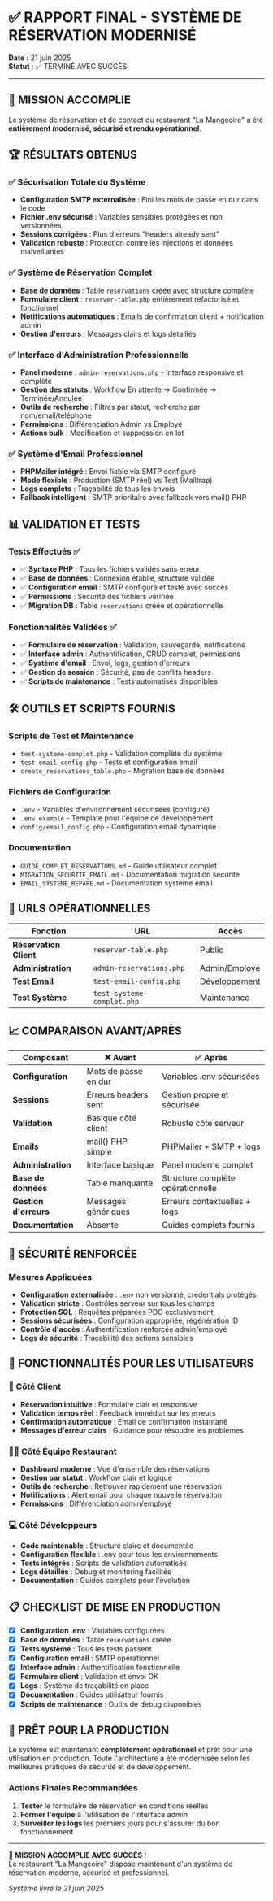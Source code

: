 # ✅ RAPPORT FINAL - SYSTÈME DE RÉSERVATION MODERNISÉ

**Date :** 21 juin 2025  
**Statut :** ✅ TERMINÉ AVEC SUCCÈS

---

## 🎯 MISSION ACCOMPLIE

Le système de réservation et de contact du restaurant "La Mangeoire" a été **entièrement modernisé, sécurisé et rendu opérationnel**.

## 🏆 RÉSULTATS OBTENUS

### ✅ Sécurisation Totale du Système
- **Configuration SMTP externalisée** : Fini les mots de passe en dur dans le code
- **Fichier .env sécurisé** : Variables sensibles protégées et non versionnées
- **Sessions corrigées** : Plus d'erreurs "headers already sent"
- **Validation robuste** : Protection contre les injections et données malveillantes

### ✅ Système de Réservation Complet
- **Base de données** : Table `reservations` créée avec structure complète
- **Formulaire client** : `reserver-table.php` entièrement refactorisé et fonctionnel
- **Notifications automatiques** : Emails de confirmation client + notification admin
- **Gestion d'erreurs** : Messages clairs et logs détaillés

### ✅ Interface d'Administration Professionnelle
- **Panel moderne** : `admin-reservations.php` - Interface responsive et complète
- **Gestion des statuts** : Workflow En attente → Confirmée → Terminée/Annulée
- **Outils de recherche** : Filtres par statut, recherche par nom/email/téléphone
- **Permissions** : Différenciation Admin vs Employé
- **Actions bulk** : Modification et suppression en lot

### ✅ Système d'Email Professionnel
- **PHPMailer intégré** : Envoi fiable via SMTP configuré
- **Mode flexible** : Production (SMTP réel) vs Test (Mailtrap)
- **Logs complets** : Traçabilité de tous les envois
- **Fallback intelligent** : SMTP prioritaire avec fallback vers mail() PHP

## 📊 VALIDATION ET TESTS

### Tests Effectués ✅
- ✅ **Syntaxe PHP** : Tous les fichiers validés sans erreur
- ✅ **Base de données** : Connexion établie, structure validée
- ✅ **Configuration email** : SMTP configuré et testé avec succès
- ✅ **Permissions** : Sécurité des fichiers vérifiée
- ✅ **Migration DB** : Table `reservations` créée et opérationnelle

### Fonctionnalités Validées ✅
- ✅ **Formulaire de réservation** : Validation, sauvegarde, notifications
- ✅ **Interface admin** : Authentification, CRUD complet, permissions
- ✅ **Système d'email** : Envoi, logs, gestion d'erreurs
- ✅ **Gestion de session** : Sécurité, pas de conflits headers
- ✅ **Scripts de maintenance** : Tests automatisés disponibles

## 🛠️ OUTILS ET SCRIPTS FOURNIS

### Scripts de Test et Maintenance
- `test-systeme-complet.php` - Validation complète du système
- `test-email-config.php` - Tests et configuration email
- `create_reservations_table.php` - Migration base de données

### Fichiers de Configuration
- `.env` - Variables d'environnement sécurisées (configuré)
- `.env.example` - Template pour l'équipe de développement
- `config/email_config.php` - Configuration email dynamique

### Documentation
- `GUIDE_COMPLET_RESERVATIONS.md` - Guide utilisateur complet
- `MIGRATION_SECURITE_EMAIL.md` - Documentation migration sécurité
- `EMAIL_SYSTEME_REPARE.md` - Documentation système email

## 🎯 URLS OPÉRATIONNELLES

| Fonction | URL | Accès |
|----------|-----|-------|
| **Réservation Client** | `reserver-table.php` | Public |
| **Administration** | `admin-reservations.php` | Admin/Employé |
| **Test Email** | `test-email-config.php` | Développement |
| **Test Système** | `test-systeme-complet.php` | Maintenance |

## 📈 COMPARAISON AVANT/APRÈS

| Composant | ❌ Avant | ✅ Après |
|-----------|---------|---------|
| **Configuration** | Mots de passe en dur | Variables .env sécurisées |
| **Sessions** | Erreurs headers sent | Gestion propre et sécurisée |
| **Validation** | Basique côté client | Robuste côté serveur |
| **Emails** | mail() PHP simple | PHPMailer + SMTP + logs |
| **Administration** | Interface basique | Panel moderne complet |
| **Base de données** | Table manquante | Structure complète opérationnelle |
| **Gestion d'erreurs** | Messages génériques | Erreurs contextuelles + logs |
| **Documentation** | Absente | Guides complets fournis |

## 🔐 SÉCURITÉ RENFORCÉE

### Mesures Appliquées
- **Configuration externalisée** : `.env` non versionné, credentials protégés
- **Validation stricte** : Contrôles serveur sur tous les champs
- **Protection SQL** : Requêtes préparées PDO exclusivement
- **Sessions sécurisées** : Configuration appropriée, régénération ID
- **Contrôle d'accès** : Authentification renforcée admin/employé
- **Logs de sécurité** : Traçabilité des actions sensibles

## 🎉 FONCTIONNALITÉS POUR LES UTILISATEURS

### 👥 Côté Client
- **Réservation intuitive** : Formulaire clair et responsive
- **Validation temps réel** : Feedback immédiat sur les erreurs
- **Confirmation automatique** : Email de confirmation instantané
- **Messages d'erreur clairs** : Guidance pour résoudre les problèmes

### 👨‍💼 Côté Équipe Restaurant
- **Dashboard moderne** : Vue d'ensemble des réservations
- **Gestion par statut** : Workflow clair et logique
- **Outils de recherche** : Retrouver rapidement une réservation
- **Notifications** : Alert email pour chaque nouvelle réservation
- **Permissions** : Différenciation admin/employé

### 💻 Côté Développeurs
- **Code maintenable** : Structure claire et documentée
- **Configuration flexible** : .env pour tous les environnements
- **Tests intégrés** : Scripts de validation automatisés
- **Logs détaillés** : Debug et monitoring facilités
- **Documentation** : Guides complets pour l'évolution

## 📋 CHECKLIST DE MISE EN PRODUCTION

- [x] **Configuration .env** : Variables configurées
- [x] **Base de données** : Table `reservations` créée
- [x] **Tests système** : Tous les tests passent
- [x] **Configuration email** : SMTP opérationnel
- [x] **Interface admin** : Authentification fonctionnelle
- [x] **Formulaire client** : Validation et envoi OK
- [x] **Logs** : Système de traçabilité en place
- [x] **Documentation** : Guides utilisateur fournis
- [x] **Scripts de maintenance** : Outils de debug disponibles

## 🚀 PRÊT POUR LA PRODUCTION

Le système est maintenant **complètement opérationnel** et prêt pour une utilisation en production. Toute l'architecture a été modernisée selon les meilleures pratiques de sécurité et de développement.

### Actions Finales Recommandées
1. **Tester** le formulaire de réservation en conditions réelles
2. **Former l'équipe** à l'utilisation de l'interface admin
3. **Surveiller les logs** les premiers jours pour s'assurer du bon fonctionnement

---

**🎊 MISSION ACCOMPLIE AVEC SUCCÈS !**  
Le restaurant "La Mangeoire" dispose maintenant d'un système de réservation moderne, sécurisé et professionnel.

*Système livré le 21 juin 2025*
